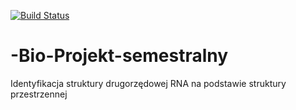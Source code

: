 [![Build Status](https://travis-ci.org/damcio/-Bio-Projekt-semestralny.svg?branch=master)](https://travis-ci.org/damcio/-Bio-Projekt-semestralny)

# -Bio-Projekt-semestralny
Identyfikacja struktury drugorzędowej RNA na podstawie struktury przestrzennej
